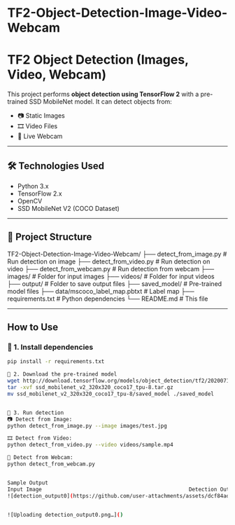 ﻿# TF2-Object-Detection-Image-Video-Webcam

#  TF2 Object Detection (Images, Video, Webcam)

This project performs **object detection using TensorFlow 2** with a pre-trained SSD MobileNet model. It can detect objects from:

- 📷 Static Images  
- 🎞️ Video Files  
- 🎥 Live Webcam

---

## 🛠️ Technologies Used

- Python 3.x
- TensorFlow 2.x
- OpenCV
- SSD MobileNet V2 (COCO Dataset)

---

## 📁 Project Structure
TF2-Object-Detection-Image-Video-Webcam/
├── detect_from_image.py # Run detection on image
├── detect_from_video.py # Run detection on video
├── detect_from_webcam.py # Run detection from webcam
├── images/ # Folder for input images
├── videos/ # Folder for input videos
├── output/ # Folder to save output files
├── saved_model/ # Pre-trained model files
├── data/mscoco_label_map.pbtxt # Label map
├── requirements.txt # Python dependencies
└── README.md # This file


---

##  How to Use

### 🔹 1. Install dependencies

```bash
pip install -r requirements.txt

🔹 2. Download the pre-trained model
wget http://download.tensorflow.org/models/object_detection/tf2/20200711/ssd_mobilenet_v2_320x320_coco17_tpu-8.tar.gz
tar -xvf ssd_mobilenet_v2_320x320_coco17_tpu-8.tar.gz
mv ssd_mobilenet_v2_320x320_coco17_tpu-8/saved_model ./saved_model


🔹 3. Run detection
📷 Detect from Image:
python detect_from_image.py --image images/test.jpg

🎞️ Detect from Video:
python detect_from_video.py --video videos/sample.mp4

🎥 Detect from Webcam:
python detect_from_webcam.py


Sample Output
Input Image	                                              Detection Output
![detection_output0](https://github.com/user-attachments/assets/dcf84adf-2060-4a98-b015-50ac9d273d28)


![Uploading detection_output0.png…]()
